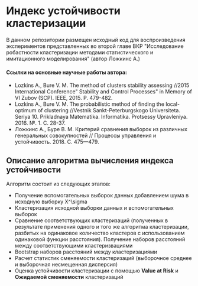 # Индекс устойчивости кластеризации

В данном репозитории размещен исходный код для воспроизведения экспериментов представленных во второй главе ВКР "Исследование робастности кластеризации методами статистического и имитационного моделирования" (автор Ложкинс А.)

#### Ссылки на основные научные работы автора:
- Lozkins A., Bure V. M. The method of clusters stability assessing //2015 International Conference" Stability and Control Processes" in Memory of VI Zubov (SCP). IEEE, 2015. P. 479-482.
- Lozkins A., Bure V. M. The probabilistic method of finding the local-optimum of clustering //Vestnik Sankt-Peterburgskogo Universiteta. Seriya 10. Prikladnaya Matematika. Informatika. Protsessy Upravleniya. 2016. №. 1. С. 28-37.
- Ложкинс А., Буре В. М. Критерий сравнения выборок из различных генеральных совокупностей // Процессы управления и устойчивость. 2018. С. 475—479.

## Описание алгоритма вычисления индекса устойчивости

Алгоритм состоит из следующих этапов:
- Получение вспомогательных выборок данных добавлением шума в исходную выборку X^\sigma
- Кластеризация исходной выборки данных и вспомогательных выборок
- Сравнение соответствующих кластеризаций (полученных в результате применения одного и того же алгоритма кластеризации, разбитых на одинаковое количество кластеров с использованием одинаковой функции расстояния). Получение наборов расстояний между соответствующими кластеризвациями
- Bootstrap наборов расстояний между кластеризациями
- Расчет статистик сменяемости кластеризаций (выборочное среднее и выборочная несмещенная дисперсия)
- Оценка устойчивости кластеризации с помощью  **Value at Risk** и **Ожидаемой сменяемости** кластеризаций
